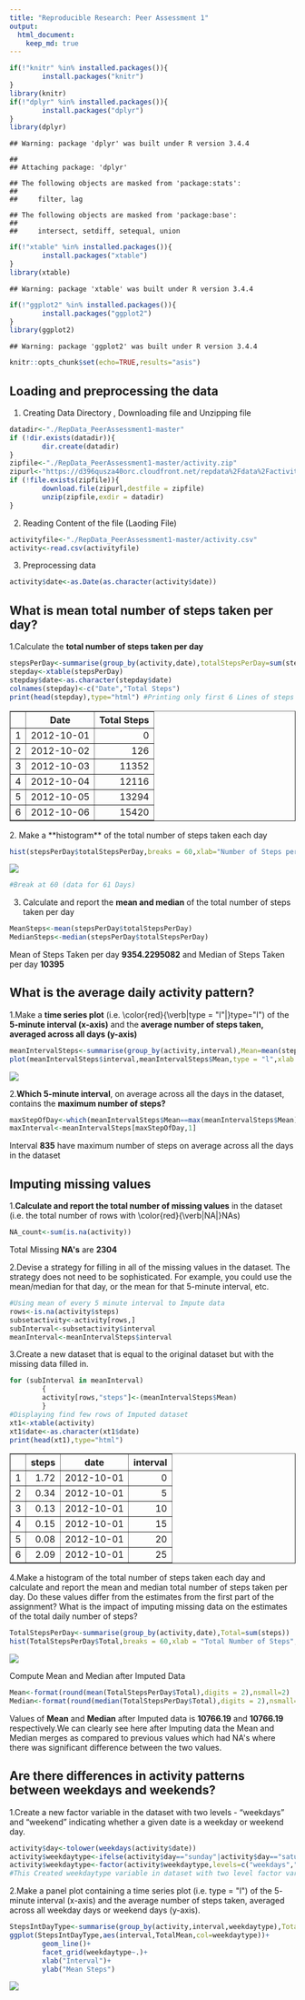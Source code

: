 ```yaml
---
title: "Reproducible Research: Peer Assessment 1"
output: 
  html_document:
    keep_md: true
---
```


```r
if(!"knitr" %in% installed.packages()){
        install.packages("knitr")
} 
library(knitr)
if(!"dplyr" %in% installed.packages()){
        install.packages("dplyr")
} 
library(dplyr)
```

```
## Warning: package 'dplyr' was built under R version 3.4.4
```

```
## 
## Attaching package: 'dplyr'
```

```
## The following objects are masked from 'package:stats':
## 
##     filter, lag
```

```
## The following objects are masked from 'package:base':
## 
##     intersect, setdiff, setequal, union
```

```r
if(!"xtable" %in% installed.packages()){
        install.packages("xtable")
} 
library(xtable)
```

```
## Warning: package 'xtable' was built under R version 3.4.4
```

```r
if(!"ggplot2" %in% installed.packages()){
        install.packages("ggplot2")
} 
library(ggplot2)
```

```
## Warning: package 'ggplot2' was built under R version 3.4.4
```

```r
knitr::opts_chunk$set(echo=TRUE,results="asis")
```

## Loading and preprocessing the data
1. Creating Data Directory , Downloading file and Unzipping file

```r
datadir<-"./RepData_PeerAssessment1-master"
if (!dir.exists(datadir)){
        dir.create(datadir)
}
zipfile<-"./RepData_PeerAssessment1-master/activity.zip"
zipurl<-"https://d396qusza40orc.cloudfront.net/repdata%2Fdata%2Factivity.zip"
if (!file.exists(zipfile)){
        download.file(zipurl,destfile = zipfile)
        unzip(zipfile,exdir = datadir)
}
```
2. Reading Content of the file (Laoding File)

```r
activityfile<-"./RepData_PeerAssessment1-master/activity.csv"
activity<-read.csv(activityfile)
```
3. Preprocessing data 

```r
activity$date<-as.Date(as.character(activity$date))
```

## What is mean total number of steps taken per day?
1.Calculate the **total number of steps taken per day**

```r
stepsPerDay<-summarise(group_by(activity,date),totalStepsPerDay=sum(steps,na.rm = TRUE))
stepday<-xtable(stepsPerDay)
stepday$date<-as.character(stepday$date)
colnames(stepday)<-c("Date","Total Steps")
print(head(stepday),type="html") #Printing only first 6 Lines of steps each day ,for full data remove head function
```

<!-- html table generated in R 3.4.3 by xtable 1.8-3 package -->
<!-- Sun Sep 30 21:51:52 2018 -->
<table border=1>
<tr> <th>  </th> <th> Date </th> <th> Total Steps </th>  </tr>
  <tr> <td align="right"> 1 </td> <td align="right"> 2012-10-01 </td> <td align="right">   0 </td> </tr>
  <tr> <td align="right"> 2 </td> <td align="right"> 2012-10-02 </td> <td align="right"> 126 </td> </tr>
  <tr> <td align="right"> 3 </td> <td align="right"> 2012-10-03 </td> <td align="right"> 11352 </td> </tr>
  <tr> <td align="right"> 4 </td> <td align="right"> 2012-10-04 </td> <td align="right"> 12116 </td> </tr>
  <tr> <td align="right"> 5 </td> <td align="right"> 2012-10-05 </td> <td align="right"> 13294 </td> </tr>
  <tr> <td align="right"> 6 </td> <td align="right"> 2012-10-06 </td> <td align="right"> 15420 </td> </tr>
   </table>
2. Make a **histogram** of the total number of steps taken each day

```r
hist(stepsPerDay$totalStepsPerDay,breaks = 60,xlab="Number of Steps per Day",main = "Frequency by number of Steps Per Day")
```

![](PA1_template_files/figure-html/Histogram-1.png)<!-- -->

```r
#Break at 60 (data for 61 Days)
```
3. Calculate and report the **mean and median** of the total number of steps taken per day

```r
MeanSteps<-mean(stepsPerDay$totalStepsPerDay)
MedianSteps<-median(stepsPerDay$totalStepsPerDay)
```
Mean of Steps Taken per day **9354.2295082** and Median of Steps Taken per day **10395**  

## What is the average daily activity pattern?

1.Make a **time series plot** (i.e. \color{red}{\verb|type = "l"|}type="l") of the **5-minute interval (x-axis)** and the **average number of steps taken, averaged across all days (y-axis)**

```r
meanIntervalSteps<-summarise(group_by(activity,interval),Mean=mean(steps,na.rm = TRUE))
plot(meanIntervalSteps$interval,meanIntervalSteps$Mean,type = "l",xlab = "5 Minute Interval Across 24 Hours of Day",ylab = "Mean Steps Averaged across Days")
```

![](PA1_template_files/figure-html/TimeSeriesPlot-1.png)<!-- -->
  
2.**Which 5-minute interval**, on average across all the days in the dataset, contains the **maximum number of steps?**

```r
maxStepOfDay<-which(meanIntervalSteps$Mean==max(meanIntervalSteps$Mean))
maxInterval<-meanIntervalSteps[maxStepOfDay,1]
```
Interval **835** have maximum number of steps on average across all the days in the dataset  

## Imputing missing values   
1.**Calculate and report the total number of missing values** in the dataset (i.e. the total number of rows with \color{red}{\verb|NA|}NAs)  

```r
NA_count<-sum(is.na(activity))
```
Total Missing **NA's** are **2304**

2.Devise a strategy for filling in all of the missing values in the dataset. The strategy does not need to be sophisticated. For example, you could use the mean/median for that day, or the mean for that 5-minute interval, etc.  


```r
#Using mean of every 5 minute interval to Impute data 
rows<-is.na(activity$steps)
subsetactivity<-activity[rows,]
subInterval<-subsetactivity$interval
meanInterval<-meanIntervalSteps$interval
```
3.Create a new dataset that is equal to the original dataset but with the missing data filled in.  


```r
for (subInterval in meanInterval)
        {
        activity[rows,"steps"]<-(meanIntervalSteps$Mean)
        }       
#Displaying find few rows of Imputed dataset
xt1<-xtable(activity)
xt1$date<-as.character(xt1$date)
print(head(xt1),type="html")
```

<!-- html table generated in R 3.4.3 by xtable 1.8-3 package -->
<!-- Sun Sep 30 21:51:53 2018 -->
<table border=1>
<tr> <th>  </th> <th> steps </th> <th> date </th> <th> interval </th>  </tr>
  <tr> <td align="right"> 1 </td> <td align="right"> 1.72 </td> <td align="right"> 2012-10-01 </td> <td align="right">   0 </td> </tr>
  <tr> <td align="right"> 2 </td> <td align="right"> 0.34 </td> <td align="right"> 2012-10-01 </td> <td align="right">   5 </td> </tr>
  <tr> <td align="right"> 3 </td> <td align="right"> 0.13 </td> <td align="right"> 2012-10-01 </td> <td align="right">  10 </td> </tr>
  <tr> <td align="right"> 4 </td> <td align="right"> 0.15 </td> <td align="right"> 2012-10-01 </td> <td align="right">  15 </td> </tr>
  <tr> <td align="right"> 5 </td> <td align="right"> 0.08 </td> <td align="right"> 2012-10-01 </td> <td align="right">  20 </td> </tr>
  <tr> <td align="right"> 6 </td> <td align="right"> 2.09 </td> <td align="right"> 2012-10-01 </td> <td align="right">  25 </td> </tr>
   </table>
  
4.Make a histogram of the total number of steps taken each day and calculate and report the mean and median total number of steps taken per day. Do these values differ from the estimates from the first part of the assignment? What is the impact of imputing missing data on the estimates of the total daily number of steps?  

```r
TotalStepsPerDay<-summarise(group_by(activity,date),Total=sum(steps))
hist(TotalStepsPerDay$Total,breaks = 60,xlab = "Total Number of Steps",main = "Total number of steps each day [NA Removed by Mean Interval Steps]")
```

![](PA1_template_files/figure-html/HistWithImputedData-1.png)<!-- -->
  
Compute Mean and Median after Imputed Data  


```r
Mean<-format(round(mean(TotalStepsPerDay$Total),digits = 2),nsmall=2)
Median<-format(round(median(TotalStepsPerDay$Total),digits = 2),nsmall=2)
```
Values of **Mean** and **Median** after Imputed data is **10766.19** and **10766.19** respectively.We can clearly see here after Imputing data the Mean and Median merges as compared to previous values which had NA's where there was significant difference between the two values.   



## Are there differences in activity patterns between weekdays and weekends?
1.Create a new factor variable in the dataset with two levels - “weekdays” and “weekend” indicating whether a given date is a weekday or weekend day.  

```r
activity$day<-tolower(weekdays(activity$date))
activity$weekdaytype<-ifelse(activity$day=="sunday"|activity$day=="saturday","weekend","weekdays") 
activity$weekdaytype<-factor(activity$weekdaytype,levels=c("weekdays","weekend"))
#This Created weekdaytype variable in dataset with two level factor variable
```
  
2.Make a panel plot containing a time series plot (i.e. type = "l") of the 5- minute interval (x-axis) and the average number of steps taken, averaged across all weekday days or weekend days (y-axis).  

```r
StepsIntDayType<-summarise(group_by(activity,interval,weekdaytype),TotalMean=mean(steps))
ggplot(StepsIntDayType,aes(interval,TotalMean,col=weekdaytype))+
        geom_line()+
        facet_grid(weekdaytype~.)+
        xlab("Interval")+
        ylab("Mean Steps")
```

![](PA1_template_files/figure-html/unnamed-chunk-2-1.png)<!-- -->
